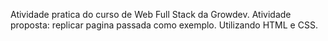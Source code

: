 Atividade pratica do curso de Web Full Stack da Growdev.
Atividade proposta: replicar pagina passada como exemplo.
Utilizando HTML e CSS.